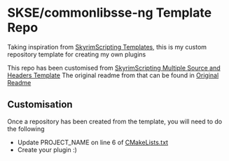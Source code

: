 # SKSE/commonlibsse-ng Template Repo

Taking inspiration from [SkyrimScripting Templates](https://github.com/SkyrimScripting/SKSE_Templates), this is my custom repository template for creating my own plugins

This repo has been customised from [SkyrimScripting Multiple Source and Headers Template](https://github.com/SkyrimScripting/SKSE_Template_MultipleSourceAndHeaderFiles) The original readme from that can be found in [Original Readme](ORIG_README.md)

## Customisation

Once a repository has been created from the template, you will need to do the following

* Update PROJECT_NAME on line 6 of [CMakeLists.txt](CMakeLists.txt)
* Create your plugin :)